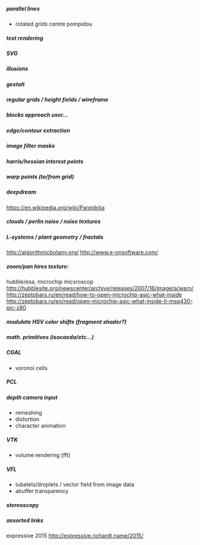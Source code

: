 ##### parallel lines

- rotated grids centre pompidou

##### text rendering

##### SVG

##### illusions

##### gestalt

##### regular grids / height fields / wireframe

##### blocks approach user...

##### edge/contour extraction

##### image filter masks

##### harris/hessian interest points

##### warp points (to/from grid)

##### deepdream

https://en.wikipedia.org/wiki/Pareidolia

##### clouds / perlin noise / noise textures

##### L-systems / plant geometry / fractals

http://algorithmicbotany.org/
http://www.e-onsoftware.com/

##### zoom/pan hires texture:

hubble/esa, microchip micsroscop
http://hubblesite.org/newscenter/archive/releases/2007/16/image/a/warn/
http://zeptobars.ru/en/read/how-to-open-microchip-asic-what-inside
http://zeptobars.ru/en/read/open-microchip-asic-what-inside-II-msp430-pic-z80

##### modulate HSV color shifts (fragment shader?)

##### math. primitives (isocaeda/etc...)

##### CGAL

- voronoi cells

##### PCL

##### depth camera input

- remeshing
- distortion
- character animation

##### VTK

- volume rendering (fft)

##### VFL

- tubelets/droplets / vector field from image data
- abuffer transparency

##### stereoscopy

##### assorted links

expressive 2015 http://expressive.richardt.name/2015/
